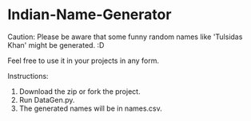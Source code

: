 # Indian-Name-Generator

Caution: Please be aware that some funny random names like 'Tulsidas Khan' might be generated. :D 

Feel free to use it in your projects in any form.


Instructions:  

1. Download the zip or fork the project.  
2. Run DataGen.py.  
3. The generated names will be in names.csv.  
